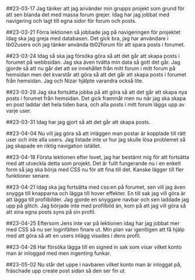 ##23-03-17
Jag tänker att jag använder min grupps projekt som grund för
att sen blanda det med massa forum grejer.
Idag har jag jobbat med navigering och lagt till egna
sidor för forum och posts.

##23-03-21
Förra lektionen så jobbade jag på navigeringen för projektet
Idag ska jag greja med databasen.
Det gick bra, jag har användare i tb02users och jag tänker
använda tb02forum för att spara posts i forumet.


##23-03-24
Idag så ska jag försöka göra så att det går att skapa posts
i forumet på webbsidan. Jag ska även tvätta min data så
gott det går.
Jag gjorde så att nu går det att se innehållet från mitt
forum i mitt forum på hemsidan men det kvarstår att göra så 
att det går att skapa posts i forumet från hemsidan. Jag
och Nizar hjälpte varandra också lite.

##23-03-28
Jag ska fortsätta jobba på att göra så att det går att skapa
nya posts i forumet från hemsidan. Det gick frammåt men nu
när jag ska skapa en post laddar det hela tiden bara, och 
alla posts i mitt forum läggs upp av varje user.

##23-03-31
Idag har jag gjort så att det går att skapa posts.

##23-04-04
Nu vill jag göra så att inläggen man postar är kopplade till
rätt user och inte alla users. Jag listade inte ur hur jag
skulle lösa problemet så jag skapade en riktig navigation istället.

##23-04-18
Första lektionen efter lovet, jag har bestämt mig för att fortsätta
med att utveckla detta som projekt.
Det är fullt fungerande nu i en enkelt form så jag ska börja med CSS
nu för att fina till det. Kanske lägger till fler funktioner senare.

##23-04-21
Idag ska jag fortsätta med css:en på forumet, sen vill jag även snygga
till knapparna och lägga till hover effekter. En till sak jag vill göra
är att lägga till profilbilder.
Jag gjorde en snyggare navbar och sen laddade jag upp på glitch. Jag
började inte med profilbild än, kom på att jag vill göra så att sina
egna posts syns på sin profil.

##23-04-25
Eftersom Jens inte var på lektionen idag har jag jobbat mer med CSS 
så nu ser loginfälten finare ut. Min plan var igentligen att få hjälp
med att göra så att en users inlägg visades i dens profil. 

##23-04-28
Har försöka lägga till en signed in sak som visar vilket konto man är
inloggad med men ingenting funkar.

##23-05-02
Nu står det uppe i navbaren vilket konto man är inloggat på, fräschade
upp create post sidan så den ser fin ut.